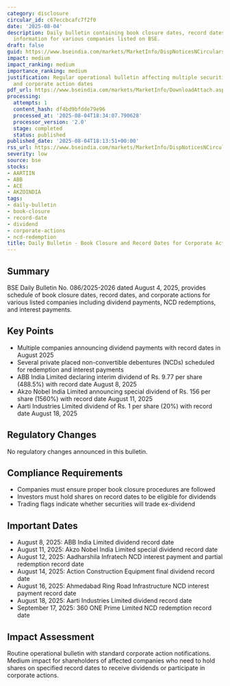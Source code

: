 ```yaml
---
category: disclosure
circular_id: c67eccbcafc7f2f0
date: '2025-08-04'
description: Daily bulletin containing book closure dates, record dates, and dividend
  information for various companies listed on BSE.
draft: false
guid: https://www.bseindia.com/markets/MarketInfo/DispNoticesNCirculars.aspx?Noticeid={1AFA680D-F994-4285-A17C-C7AD5232D017}&noticeno=20250804-60&dt=08/04/2025&icount=60&totcount=60&flag=0
impact: medium
impact_ranking: medium
importance_ranking: medium
justification: Regular operational bulletin affecting multiple securities with dividend
  and corporate action dates
pdf_url: https://www.bseindia.com/markets/MarketInfo/DownloadAttach.aspx?id=20250804-60&attachedId=852e4a2f-c213-44e3-ba08-9c6491cf69ea
processing:
  attempts: 1
  content_hash: df4bd9bfdde79e96
  processed_at: '2025-08-04T18:34:07.790628'
  processor_version: '2.0'
  stage: completed
  status: published
published_date: '2025-08-04T18:13:51+00:00'
rss_url: https://www.bseindia.com/markets/MarketInfo/DispNoticesNCirculars.aspx?Noticeid={1AFA680D-F994-4285-A17C-C7AD5232D017}&noticeno=20250804-60&dt=08/04/2025&icount=60&totcount=60&flag=0
severity: low
source: bse
stocks:
- AARTIIN
- ABB
- ACE
- AKZOINDIA
tags:
- daily-bulletin
- book-closure
- record-date
- dividend
- corporate-actions
- ncd-redemption
title: Daily Bulletin - Book Closure and Record Dates for Corporate Actions
---
```


## Summary

BSE Daily Bulletin No. 086/2025-2026 dated August 4, 2025, provides schedule of book closure dates, record dates, and corporate actions for various listed companies including dividend payments, NCD redemptions, and interest payments.

## Key Points

- Multiple companies announcing dividend payments with record dates in August 2025
- Several private placed non-convertible debentures (NCDs) scheduled for redemption and interest payments
- ABB India Limited declaring interim dividend of Rs. 9.77 per share (488.5%) with record date August 8, 2025
- Akzo Nobel India Limited announcing special dividend of Rs. 156 per share (1560%) with record date August 11, 2025
- Aarti Industries Limited dividend of Rs. 1 per share (20%) with record date August 18, 2025

## Regulatory Changes

No regulatory changes announced in this bulletin.

## Compliance Requirements

- Companies must ensure proper book closure procedures are followed
- Investors must hold shares on record dates to be eligible for dividends
- Trading flags indicate whether securities will trade ex-dividend

## Important Dates

- August 8, 2025: ABB India Limited dividend record date
- August 11, 2025: Akzo Nobel India Limited special dividend record date
- August 12, 2025: Aadharshila Infratech NCD interest payment and partial redemption record date
- August 14, 2025: Action Construction Equipment final dividend record date
- August 16, 2025: Ahmedabad Ring Road Infrastructure NCD interest payment record date
- August 18, 2025: Aarti Industries Limited dividend record date
- September 17, 2025: 360 ONE Prime Limited NCD redemption record date

## Impact Assessment

Routine operational bulletin with standard corporate action notifications. Medium impact for shareholders of affected companies who need to hold shares on specified record dates to receive dividends or participate in corporate actions.